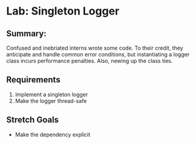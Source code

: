 # Lab: Singleton Logger

## Summary: 

Confused and inebriated interns wrote some code. To their credit,
they anticipate and handle common error conditions, but
instantiating a logger class incurs performance penalties. Also,
newing up the class ties. 
                  
## Requirements
1. Implement a singleton logger
2. Make the logger thread-safe

## Stretch Goals
* Make the dependency explicit
